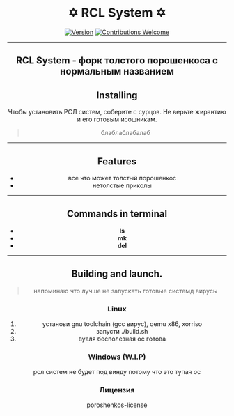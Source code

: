 <div align="center">
	
# ✡ RCL System ✡

[![Version](https://img.shields.io/badge/version-1.1.3-blue.svg)](#)
[![Contributions Welcome](https://img.shields.io/badge/contributions-welcome-brightgreen.svg)](#)

---
**RCL System** -  форк толстого порошенкоса с нормальным названием
---

## Installing

Чтобы установить РСЛ систем, соберите с сурцов. Не верьте жирантию и его готовым исошникам.
> блаблаблабалаб

---
## Features
- все что может толстый порошенкос
- нетолстые приколы

---
## Commands in terminal

- **ls**
- **mk** 
- **del** 
---

## Building and launch.

> напоминаю что лучше не запускать готовые системд вирусы 

### Linux
1. установи gnu toolchain (gcc вирус), qemu x86, xorriso
2. запусти ./build.sh
3. вуаля бесполезная ос готова

### Windows (W.I.P)
рсл систем не будет под винду потому что это тупая ос

### Лицензия
poroshenkos-license
